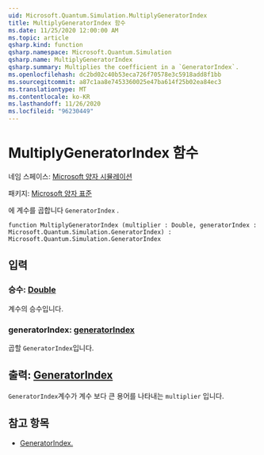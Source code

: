 ```yaml
---
uid: Microsoft.Quantum.Simulation.MultiplyGeneratorIndex
title: MultiplyGeneratorIndex 함수
ms.date: 11/25/2020 12:00:00 AM
ms.topic: article
qsharp.kind: function
qsharp.namespace: Microsoft.Quantum.Simulation
qsharp.name: MultiplyGeneratorIndex
qsharp.summary: Multiplies the coefficient in a `GeneratorIndex`.
ms.openlocfilehash: dc2bd02c40b53eca726f70578e3c5918add8f1bb
ms.sourcegitcommit: a87c1aa8e7453360025e47ba614f25b02ea84ec3
ms.translationtype: MT
ms.contentlocale: ko-KR
ms.lasthandoff: 11/26/2020
ms.locfileid: "96230449"
---
```

# <a name="multiplygeneratorindex-function"></a>MultiplyGeneratorIndex 함수

네임 스페이스: [Microsoft 양자 시뮬레이션](xref:Microsoft.Quantum.Simulation)

패키지: [Microsoft 양자 표준](https://nuget.org/packages/Microsoft.Quantum.Standard)


에 계수를 곱합니다 `GeneratorIndex` .

```qsharp
function MultiplyGeneratorIndex (multiplier : Double, generatorIndex : Microsoft.Quantum.Simulation.GeneratorIndex) : Microsoft.Quantum.Simulation.GeneratorIndex
```


## <a name="input"></a>입력

### <a name="multiplier--double"></a>승수: [Double](xref:microsoft.quantum.lang-ref.double)

계수의 승수입니다.


### <a name="generatorindex--generatorindex"></a>generatorIndex: [generatorIndex](xref:Microsoft.Quantum.Simulation.GeneratorIndex)

곱할 `GeneratorIndex`입니다.



## <a name="output--generatorindex"></a>출력: [GeneratorIndex](xref:Microsoft.Quantum.Simulation.GeneratorIndex)

`GeneratorIndex`계수가 계수 보다 큰 용어를 나타내는 `multiplier` 입니다.

## <a name="see-also"></a>참고 항목

- [GeneratorIndex.](xref:Microsoft.Quantum.Simulation.GeneratorIndex)